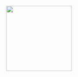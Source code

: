 



<p align="center">
  <img src="https://user-images.githubusercontent.com/85095985/149647703-3feadb98-6c47-43a1-b2fb-a0aa1a57db97.gif" width="180" height="180">
  <br><br>
</p>
